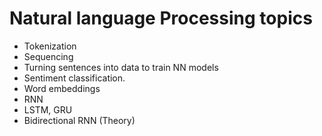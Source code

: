 # Natural language Processing topics

* Tokenization
* Sequencing
* Turning sentences into data to train NN models
* Sentiment classification.
* Word embeddings
* RNN 
* LSTM, GRU
* Bidirectional RNN (Theory)


